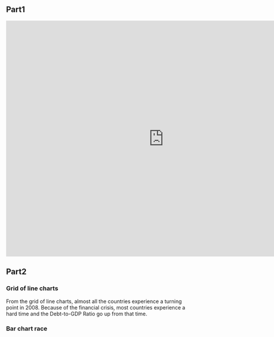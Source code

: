 
## Part1
<iframe src="https://data.oecd.org/chart/6AZh" width="860" height="645" style="border: 0" mozallowfullscreen="true" webkitallowfullscreen="true" allowfullscreen="true"><a href="https://data.oecd.org/chart/6AZh" target="_blank">OECD Chart: General government debt, Total, % of GDP, Annual, 2019</a></iframe>

## Part2
### Grid of line charts
<div class="flourish-embed flourish-chart" data-src="visualisation/8514171"><script src="https://public.flourish.studio/resources/embed.js"></script></div>
From the grid of line charts, almost all the countries experience a turning point in 2008. Because of the financial crisis, most countries experience a hard time and the Debt-to-GDP Ratio go up from that time.

### Bar chart race
<div class="flourish-embed flourish-bar-chart-race" data-src="visualisation/8531953"><script src="https://public.flourish.studio/resources/embed.js"></script></div>
